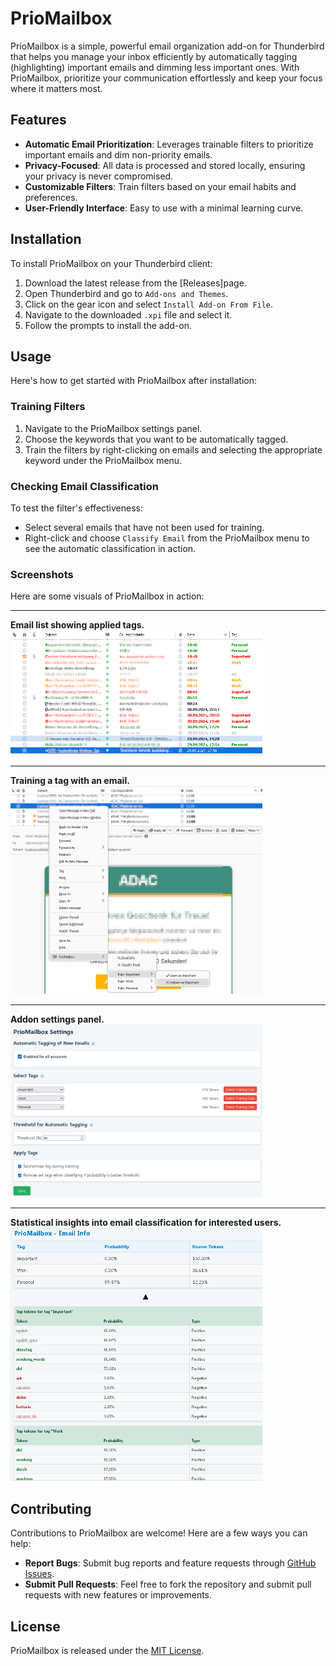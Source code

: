 # PrioMailbox

PrioMailbox is a simple, powerful email organization add-on for Thunderbird that helps you manage your inbox efficiently by automatically tagging (highlighting) important emails and dimming less important ones. With PrioMailbox, prioritize your communication effortlessly and keep your focus where it matters most.

## Features

- **Automatic Email Prioritization**: Leverages trainable filters to prioritize important emails and dim non-priority emails.
- **Privacy-Focused**: All data is processed and stored locally, ensuring your privacy is never compromised.
- **Customizable Filters**: Train filters based on your email habits and preferences.
- **User-Friendly Interface**: Easy to use with a minimal learning curve.

## Installation

To install PrioMailbox on your Thunderbird client:

1. Download the latest release from the [Releases]page.
2. Open Thunderbird and go to `Add-ons and Themes`.
3. Click on the gear icon and select `Install Add-on From File`.
4. Navigate to the downloaded `.xpi` file and select it.
5. Follow the prompts to install the add-on.

## Usage

Here's how to get started with PrioMailbox after installation:

### Training Filters

1. Navigate to the PrioMailbox settings panel.
2. Choose the keywords that you want to be automatically tagged.
3. Train the filters by right-clicking on emails and selecting the appropriate keyword under the PrioMailbox menu.

### Checking Email Classification

To test the filter's effectiveness:

- Select several emails that have not been used for training.
- Right-click and choose `Classify Email` from the PrioMailbox menu to see the automatic classification in action.

### Screenshots

Here are some visuals of PrioMailbox in action:

***
**Email list showing applied tags.**  
<a href="assets/screen1.png"><img src="assets/screen1.png" alt="Email list showing applied keywords" width="80%"></a>

***
**Training a tag with an email.**  
<a href="assets/screen4.png"><img src="assets/screen4.png" alt="Training a tag with an email." width="80%"></a>

***
**Addon settings panel.**  
<a href="assets/screen2.png"><img src="assets/screen2.png" alt="Addon settings panel" width="80%"></a>

***
**Statistical insights into email classification for interested users.**  
<a href="assets/screen3.png"><img src="assets/screen3.png" alt="Statistical insights into email classification for interested users." width="80%"></a>


## Contributing

Contributions to PrioMailbox are welcome! Here are a few ways you can help:

- **Report Bugs**: Submit bug reports and feature requests through [GitHub Issues](https://github.com/yourusername/priomailbox/issues).
- **Submit Pull Requests**: Feel free to fork the repository and submit pull requests with new features or improvements.

## License

PrioMailbox is released under the [MIT License](LICENSE).
